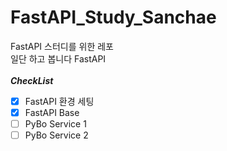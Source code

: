 # FastAPI_Study_Sanchae
FastAPI 스터디를 위한 레포 <br>
일단 하고 봅니다 FastAPI <br><br>
***CheckList***
- [X] FastAPI 환경 세팅
- [X] FastAPI Base
- [ ] PyBo Service 1
- [ ] PyBo Service 2
